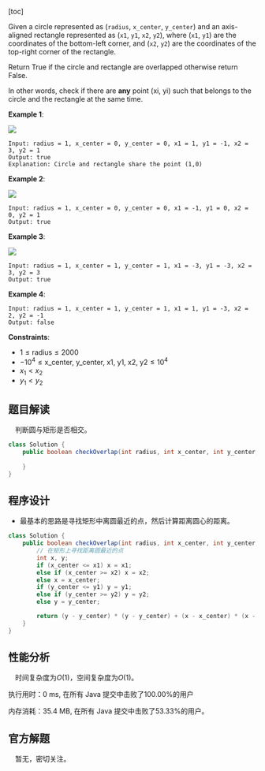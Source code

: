 [toc]

Given a circle represented as (`radius`, `x_center`, `y_center`) and an axis-aligned rectangle represented as (`x1`, `y1`, `x2`, `y2`), where (`x1`, `y1`) are the coordinates of the bottom-left corner, and (`x2`, `y2`) are the coordinates of the top-right corner of the rectangle.

Return True if the circle and rectangle are overlapped otherwise return False.

In other words, check if there are **any** point (xi, yi) such that belongs to the circle and the rectangle at the same time.

 

**Example 1**:

<img src="..\images\#1401_exp1.png"  />

```
Input: radius = 1, x_center = 0, y_center = 0, x1 = 1, y1 = -1, x2 = 3, y2 = 1
Output: true
Explanation: Circle and rectangle share the point (1,0) 
```

**Example 2**:

<img src="..\images\#1401_exp2.png"  />

```
Input: radius = 1, x_center = 0, y_center = 0, x1 = -1, y1 = 0, x2 = 0, y2 = 1
Output: true
```

**Example 3**:

<img src="..\images\#1401_exp3.png"  />

```
Input: radius = 1, x_center = 1, y_center = 1, x1 = -3, y1 = -3, x2 = 3, y2 = 3
Output: true
```

**Example 4**:

```
Input: radius = 1, x_center = 1, y_center = 1, x1 = 1, y1 = -3, x2 = 2, y2 = -1
Output: false
```



**Constraints**:

* $1 \le \text{radius} \le 2000$
* $-10^4 \le \text{x_center, y_center, x1, y1, x2, y2} \le 10^4$
* $x_1 < x_2$
* $y_1 < y_2$



## 题目解读

&emsp;判断圆与矩形是否相交。

```java
class Solution {
    public boolean checkOverlap(int radius, int x_center, int y_center, int x1, int y1, int x2, int y2) {
        
    }
}
```

## 程序设计

* 最基本的思路是寻找矩形中离圆最近的点，然后计算距离圆心的距离。

```java
class Solution {
    public boolean checkOverlap(int radius, int x_center, int y_center, int x1, int y1, int x2, int y2) {
        // 在矩形上寻找距离圆最近的点
        int x, y;
        if (x_center <= x1) x = x1;
        else if (x_center >= x2) x = x2;
        else x = x_center;
        if (y_center <= y1) y = y1;
        else if (y_center >= y2) y = y2;
        else y = y_center; 

        return (y - y_center) * (y - y_center) + (x - x_center) * (x - x_center) <= radius * radius;
    }
}
```

## 性能分析

&emsp;时间复杂度为$O(1)$，空间复杂度为$O(1)$。

执行用时：0 ms, 在所有 Java 提交中击败了100.00%的用户

内存消耗：35.4 MB, 在所有 Java 提交中击败了53.33%的用户。

## 官方解题

&emsp;暂无，密切关注。